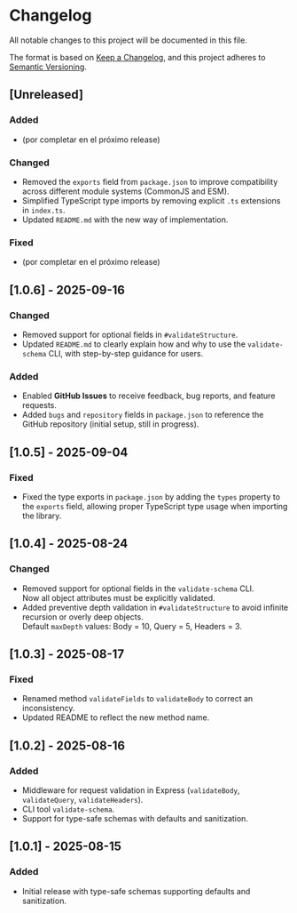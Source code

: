 # Changelog
All notable changes to this project will be documented in this file.

The format is based on [Keep a Changelog](https://keepachangelog.com/en/1.1.0/),
and this project adheres to [Semantic Versioning](https://semver.org/spec/v2.0.0.html).
## [Unreleased]
### Added
- (por completar en el próximo release)

### Changed
- Removed the `exports` field from `package.json` to improve compatibility across different module systems (CommonJS and ESM).  
- Simplified TypeScript type imports by removing explicit `.ts` extensions in `index.ts`.
- Updated `README.md` with the new way of implementation.

### Fixed
- (por completar en el próximo release)

## [1.0.6] - 2025-09-16
### Changed
- Removed support for optional fields in `#validateStructure`.
- Updated `README.md` to clearly explain how and why to use the `validate-schema` CLI, with step-by-step guidance for users.

### Added
- Enabled **GitHub Issues** to receive feedback, bug reports, and feature requests.
- Added `bugs` and `repository` fields in `package.json` to reference the GitHub repository (initial setup, still in progress).


## [1.0.5] - 2025-09-04
### Fixed
- Fixed the type exports in `package.json` by adding the `types` property to the `exports` field, allowing proper TypeScript type usage when importing the library.

## [1.0.4] - 2025-08-24
### Changed
- Removed support for optional fields in the `validate-schema` CLI.  
  Now all object attributes must be explicitly validated.
- Added preventive depth validation in `#validateStructure` to avoid infinite recursion or overly deep objects.  
  Default `maxDepth` values: Body = 10, Query = 5, Headers = 3.

## [1.0.3] - 2025-08-17
### Fixed
- Renamed method `validateFields` to `validateBody` to correct an inconsistency.
- Updated README to reflect the new method name.

## [1.0.2] - 2025-08-16
### Added
- Middleware for request validation in Express (`validateBody`, `validateQuery`, `validateHeaders`).
- CLI tool `validate-schema`.
- Support for type-safe schemas with defaults and sanitization.

## [1.0.1] - 2025-08-15
### Added
- Initial release with type-safe schemas supporting defaults and sanitization.
